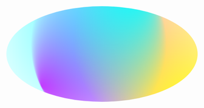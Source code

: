 <div id="header" align="center">
  <img src="assets/title.svg" style="border-radius: 50%;"/>
</div>
